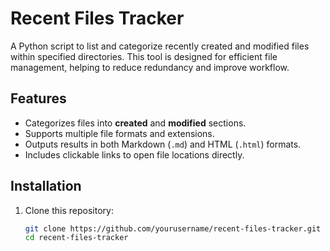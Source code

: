 # Recent Files Tracker

A Python script to list and categorize recently created and modified files within specified directories. 
This tool is designed for efficient file management, helping to reduce redundancy and improve workflow.

## Features
- Categorizes files into **created** and **modified** sections.
- Supports multiple file formats and extensions.
- Outputs results in both Markdown (`.md`) and HTML (`.html`) formats.
- Includes clickable links to open file locations directly.

## Installation
1. Clone this repository:
   ```bash
   git clone https://github.com/yourusername/recent-files-tracker.git
   cd recent-files-tracker
